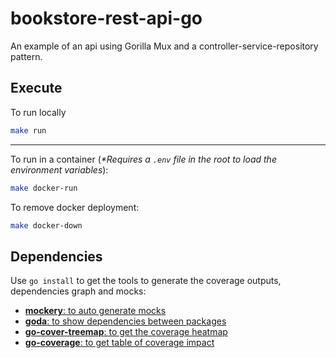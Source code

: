 # bookstore-rest-api-go

An example of an api using Gorilla Mux and a controller-service-repository pattern.

## Execute

To run locally

```sh
make run
```

---

To run in a container (_*Requires a `.env` file in the root to load the environment variables_):

```sh
make docker-run
```

To remove docker deployment:

```sh
make docker-down
```

## Dependencies

Use `go install` to get the tools to generate the coverage outputs, dependencies graph and mocks:

- [**mockery**: to auto generate mocks](https://github.com/vektra/mockery)
- [**goda**: to show dependencies between packages](https://github.com/loov/goda)
- [**go-cover-treemap**: to get the coverage heatmap](https://github.com/nikolaydubina/go-cover-treemap)
- [**go-coverage**: to get table of coverage impact](https://github.com/gojek/go-coverage)

